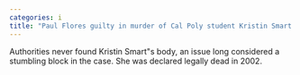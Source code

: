 ```yaml
---
categories: i
title: "Paul Flores guilty in murder of Cal Poly student Kristin Smart his father acquitted"
---
```

Authorities never found Kristin Smart"s body, an issue long considered a stumbling block in the case. She was declared legally dead in 2002.